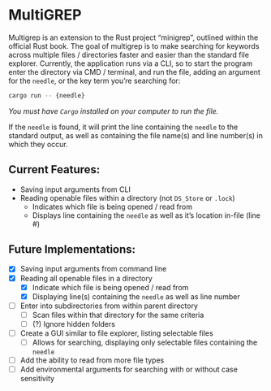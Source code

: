 # MultiGREP

Multigrep is an extension to the Rust project “minigrep”, outlined within the official Rust book. The goal of multigrep is to make searching for keywords across multiple files / directories faster and easier than the standard file explorer. Currently, the application runs via a CLI, so to start the program enter the directory via CMD / terminal, and run the file, adding an argument for the `needle`, or the key term you’re searching for:

```bash
cargo run -- {needle}
```

*You must have `Cargo` installed on your computer to run the file.*

If the `needle` is found, it will print the line containing the `needle` to the standard output, as well as containing the file name(s) and line number(s) in which they occur.

## Current Features:

- Saving input arguments from CLI
- Reading openable files within a directory (not `DS_Store` or `.lock`)
    - Indicates which file is being opened / read from
    - Displays line containing the `needle` as well as it’s location in-file (line #)

## Future Implementations:

- [x]  Saving input arguments from command line
- [x]  Reading all openable files in a directory
    - [x]  Indicate which file is being opened / read from
    - [x]  Displaying line(s) containing the `needle` as well as line number
- [ ]  Enter into subdirectories from within parent directory
    - [ ]  Scan files within that directory for the same criteria
    - [ ]  (?) Ignore hidden folders
- [ ]  Create a GUI similar to file explorer, listing selectable files
    - [ ]  Allows for searching, displaying only selectable files containing the `needle`
- [ ]  Add the ability to read from more file types
- [ ]  Add environmental arguments for searching with or without case sensitivity